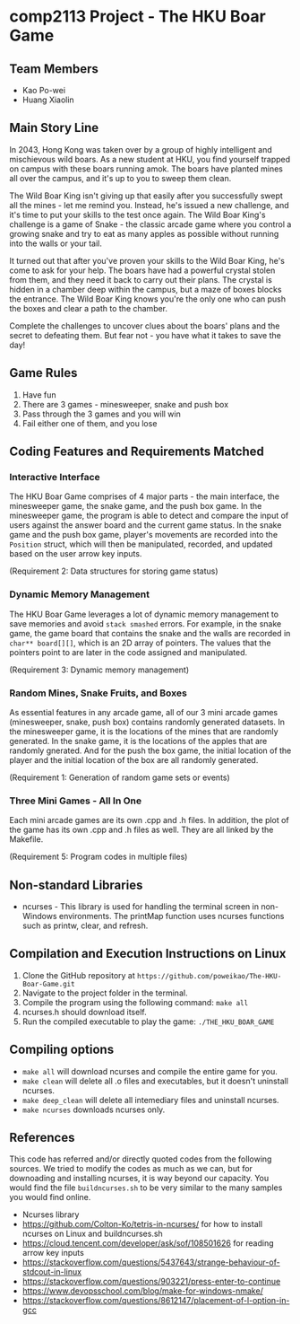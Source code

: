 # comp2113 Project - The HKU Boar Game

## Team Members

- Kao Po-wei
- Huang Xiaolin

## Main Story Line

In 2043, Hong Kong was taken over by a group of highly intelligent and mischievous wild boars. As a new student at HKU, you find yourself trapped on campus with these boars running amok. The boars have planted mines all over the campus, and it's up to you to sweep them clean.

The Wild Boar King isn't giving up that easily after you successfully swept all the mines - let me remind you. Instead, he's issued a new challenge, and it's time to put your skills to the test once again. The Wild Boar King's challenge is a game of Snake - the classic arcade game where you control a growing snake and try to eat as many apples as possible without running into the walls or your tail. 

It turned out that after you've proven your skills to the Wild Boar King, he's come to ask for your help. The boars have had a powerful crystal stolen from them, and they need it back to carry out their plans. The crystal is hidden in a chamber deep within the campus, but a maze of boxes blocks the entrance. The Wild Boar King knows you're the only one who can push the boxes and clear a path to the chamber. 

Complete the challenges to uncover clues about the boars' plans and the secret to defeating them. But fear not - you have what it takes to save the day!

## Game Rules

1. Have fun
2. There are 3 games - minesweeper, snake and push box
3. Pass through the 3 games and you will win
4. Fail either one of them, and you lose

## Coding Features and Requirements Matched

### Interactive Interface

The HKU Boar Game comprises of 4 major parts - the main interface, the minesweeper game, the snake game, and the push box game. In the minesweeper game, the program is able to detect and compare the input of users against the answer board and the current game status. In the snake game and the push box game, player's movements are recorded into the `Position` struct, which will then be manipulated, recorded, and updated based on the user arrow key inputs. 

(Requirement 2: Data structures for storing game status)

### Dynamic Memory Management

The HKU Boar Game leverages a lot of dynamic memory management to save memories and avoid `stack smashed` errors. For example, in the snake game, the game board that contains the snake and the walls are recorded in `char** board[][]`, which is an 2D array of pointers. The values that the pointers point to are later in the code assigned and manipulated. 

(Requirement 3: Dynamic memory management)

### Random Mines, Snake Fruits, and Boxes

As essential features in any arcade game, all of our 3 mini arcade games (minesweeper, snake, push box) contains randomly generated datasets. In the minesweeper game, it is the locations of the mines that are randomly generated. In the snake game, it is the locations of the apples that are randomly gnerated. And for the push the box game, the initial location of the player and the initial location of the box are all randomly generated. 

(Requirement 1: Generation of random game sets or events)

### Three Mini Games - All In One

Each mini arcade games are its own .cpp and .h files. In addition, the plot of the game has its own .cpp and .h files as well. They are all linked by the Makefile. 

(Requirement 5: Program codes in multiple files)


## Non-standard Libraries

* ncurses - This library is used for handling the terminal screen in non-Windows environments. The printMap function uses ncurses functions such as printw, clear, and refresh.

## Compilation and Execution Instructions on Linux

1. Clone the GitHub repository at `https://github.com/poweikao/The-HKU-Boar-Game.git`
2. Navigate to the project folder in the terminal.
3. Compile the program using the following command: `make all`
4. ncurses.h should download itself.
5. Run the compiled executable to play the game: `./THE_HKU_BOAR_GAME`

## Compiling  options

* `make all` will download ncurses and compile the entire game for you. 
* `make clean` will delete all .o files and executables, but it doesn't uninstall ncurses. 
* `make deep_clean` will delete all intemediary files and uninstall ncurses. 
* `make ncurses` downloads ncurses only.

## References

This code has referred and/or directly quoted codes from the following sources. We tried to modify the codes as much as we can, but for downoading and installing ncurses, it is way beyond our capacity. You would find the file `buildncurses.sh` to be very similar to the many samples you would find online.  

- Ncurses library
- https://github.com/Colton-Ko/tetris-in-ncurses/ for how to install ncurses on Linux and buildncurses.sh
- https://cloud.tencent.com/developer/ask/sof/108501626 for reading arrow key inputs
- https://stackoverflow.com/questions/5437643/strange-behaviour-of-stdcout-in-linux
- https://stackoverflow.com/questions/903221/press-enter-to-continue
- https://www.devopsschool.com/blog/make-for-windows-nmake/
- https://stackoverflow.com/questions/8612147/placement-of-l-option-in-gcc